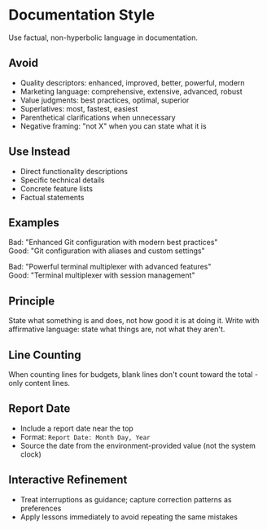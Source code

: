 # Documentation Style

Use factual, non-hyperbolic language in documentation.

## Avoid

- Quality descriptors: enhanced, improved, better, powerful, modern
- Marketing language: comprehensive, extensive, advanced, robust
- Value judgments: best practices, optimal, superior
- Superlatives: most, fastest, easiest
- Parenthetical clarifications when unnecessary
- Negative framing: "not X" when you can state what it is

## Use Instead

- Direct functionality descriptions
- Specific technical details
- Concrete feature lists
- Factual statements

## Examples

Bad: "Enhanced Git configuration with modern best practices"  
Good: "Git configuration with aliases and custom settings"

Bad: "Powerful terminal multiplexer with advanced features"  
Good: "Terminal multiplexer with session management"

## Principle

State what something is and does, not how good it is at doing it.
Write with affirmative language: state what things are, not what they aren't.

## Line Counting

When counting lines for budgets, blank lines don't count toward the total - only content lines.

## Report Date
- Include a report date near the top
- Format: `Report Date: Month Day, Year`
- Source the date from the environment-provided value (not the system clock)

## Interactive Refinement
- Treat interruptions as guidance; capture correction patterns as preferences
- Apply lessons immediately to avoid repeating the same mistakes
